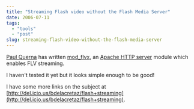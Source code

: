 ```yaml
---
title: "Streaming Flash video without the Flash Media Server"
date: 2006-07-11
tags: 
  - "tools"
  - "post"
slug: streaming-flash-video-without-the-flash-media-server
---
```


[Paul Querna](http://journal.paul.querna.org/articles/2006/07/11/mod_flvx) has written [mod\_flvx](http://people.apache.org/~pquerna/modules/mod_flvx.c), an [Apache HTTP server](http://httpd.apache.org/) module which enables FLV streaming.

I haven't tested it yet but it looks simple enough to be good!

I have some more links on the subject at [http://del.icio.us/bdelacretaz/flash+streaming](http://del.icio.us/bdelacretaz/flash+streaming).
